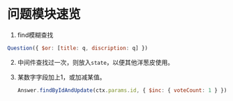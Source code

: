 # 问题模块速览

1.  find模糊查找

   ```javascript
   Question({ $or: [title: q, discription: q] })
   ```

2. 中间件查找过一次，则放入`state`，以便其他洋葱皮使用。

3. 某数字字段加上1，或加减某值。

   ```javascript
   Answer.findByIdAndUpdate(ctx.params.id, { $inc: { voteCount: 1 } });
   ```

   

   

   